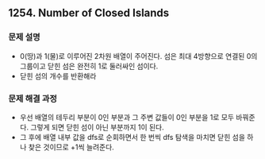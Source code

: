## 1254. Number of Closed Islands
### 문제 설명
- 0(땅)과 1(물)로 이루어진 2차원 배열이 주어진다. 섬은 최대 4방향으로 연결된 0의 그룹이고 닫힌 섬은 완전히 1로 둘러싸인 섬이다.
- 닫힌 섬의 개수를 반환해라
​
### 문제 해결 과정
- 우선 배열의 테두리 부분이 0인 부분과 그 주변 값들이 0인 부분을 1로 모두 바꿔준다. 그렇게 되면 닫힌 섬이 아닌 부분까지 1이 된다.
- 그 후에 배열 내부 값을 dfs로 순회하면서 한 번씩 dfs 탐색을 마치면 닫힌 섬을 하나 찾은 것이므로 +1씩 늘려준다.